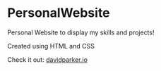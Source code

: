 # PersonalWebsite

Personal Website to display my skills and projects!

Created using HTML and CSS

Check it out: [davidparker.io](davidparker.io)
